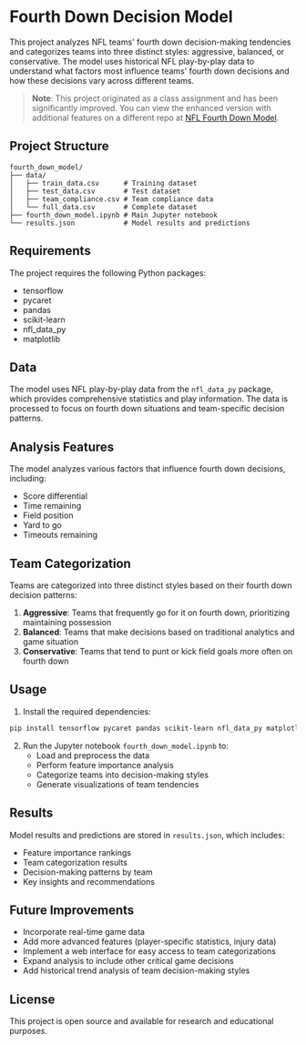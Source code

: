 # Fourth Down Decision Model

This project analyzes NFL teams' fourth down decision-making tendencies and categorizes teams into three distinct styles: aggressive, balanced, or conservative. The model uses historical NFL play-by-play data to understand what factors most influence teams' fourth down decisions and how these decisions vary across different teams.

> **Note**: This project originated as a class assignment and has been significantly improved. You can view the enhanced version with additional features on a different repo at [NFL Fourth Down Model](https://github.com/Dawson-Field/nfl-4th-down-decision-model).

## Project Structure

```
fourth_down_model/
├── data/
│   ├── train_data.csv      # Training dataset
│   ├── test_data.csv       # Test dataset
│   ├── team_compliance.csv # Team compliance data
│   └── full_data.csv       # Complete dataset
├── fourth_down_model.ipynb # Main Jupyter notebook
└── results.json            # Model results and predictions
```

## Requirements

The project requires the following Python packages:
- tensorflow
- pycaret
- pandas
- scikit-learn
- nfl_data_py
- matplotlib

## Data

The model uses NFL play-by-play data from the `nfl_data_py` package, which provides comprehensive statistics and play information. The data is processed to focus on fourth down situations and team-specific decision patterns.

## Analysis Features

The model analyzes various factors that influence fourth down decisions, including:
- Score differential
- Time remaining
- Field position
- Yard to go
- Timeouts remaining


## Team Categorization

Teams are categorized into three distinct styles based on their fourth down decision patterns:

1. **Aggressive**: Teams that frequently go for it on fourth down, prioritizing maintaining possession
2. **Balanced**: Teams that make decisions based on traditional analytics and game situation
3. **Conservative**: Teams that tend to punt or kick field goals more often on fourth down

## Usage

1. Install the required dependencies:
```bash
pip install tensorflow pycaret pandas scikit-learn nfl_data_py matplotlib
```

2. Run the Jupyter notebook `fourth_down_model.ipynb` to:
   - Load and preprocess the data
   - Perform feature importance analysis
   - Categorize teams into decision-making styles
   - Generate visualizations of team tendencies

## Results

Model results and predictions are stored in `results.json`, which includes:
- Feature importance rankings
- Team categorization results
- Decision-making patterns by team
- Key insights and recommendations

## Future Improvements

- Incorporate real-time game data
- Add more advanced features (player-specific statistics, injury data)
- Implement a web interface for easy access to team categorizations
- Expand analysis to include other critical game decisions
- Add historical trend analysis of team decision-making styles

## License

This project is open source and available for research and educational purposes. 